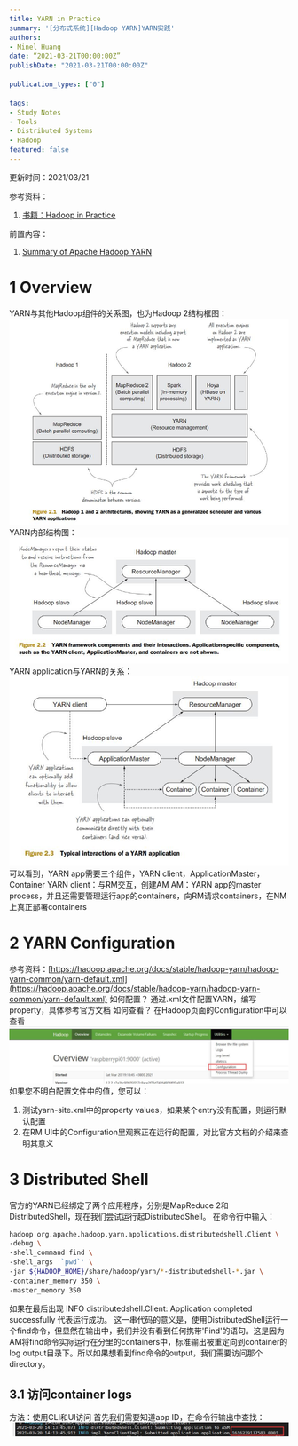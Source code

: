 ```yaml
---
title: YARN in Practice
summary: '[分布式系统][Hadoop YARN]YARN实践'
authors:
- Minel Huang
date: “2021-03-21T00:00:00Z”
publishDate: "2021-03-21T00:00:00Z"

publication_types: ["0"]

tags: 
- Study Notes
- Tools
- Distributed Systems
- Hadoop
featured: false
---
```


更新时间：2021/03/21

参考资料：
1. [书籍：Hadoop in Practice](https://livebook.manning.com/book/hadoop-in-practice-second-edition)

前置内容：
1. [Summary of Apache Hadoop YARN](https://neth-lab.netlify.app/publication/21-3-19-summary-of-apache-hadoop-yarn/)
# 1 Overview
YARN与其他Hadoop组件的关系图，也为Hadoop 2结构框图：
![](./1.1.jpg)
YARN内部结构图：
![](./1.2.jpg)
YARN application与YARN的关系：
![](./1.3.jpg)
可以看到，YARN app需要三个组件，YARN client，ApplicationMaster，Container
YARN client：与RM交互，创建AM
AM：YARN app的master process，并且还需要管理运行app的containers，向RM请求containers，在NM上真正部署containers

# 2 YARN Configuration
参考资料：[https://hadoop.apache.org/docs/stable/hadoop-yarn/hadoop-yarn-common/yarn-default.xml](https://hadoop.apache.org/docs/stable/hadoop-yarn/hadoop-yarn-common/yarn-default.xml)
如何配置？
通过.xml文件配置YARN，编写property，具体参考官方文档
如何查看？
在Hadoop页面的Configuration中可以查看
![](./2.1.jpg)
如果您不明白配置文件中的值，您可以：
1. 测试yarn-site.xml中的property values，如果某个entry没有配置，则运行默认配置
2. 在RM UI中的Configuration里观察正在运行的配置，对比官方文档的介绍来查明其意义

# 3 Distributed Shell
官方的YARN已经绑定了两个应用程序，分别是MapReduce 2和DistributedShell，现在我们尝试运行起DistributedShell。
在命令行中输入：
```bash
hadoop org.apache.hadoop.yarn.applications.distributedshell.Client \
-debug \
-shell_command find \
-shell_args '`pwd`' \
-jar ${HADOOP_HOME}/share/hadoop/yarn/*-distributedshell-*.jar \
-container_memory 350 \
-master_memory 350
```
如果在最后出现
INFO distributedshell.Client: Application completed successfully
代表运行成功。
这一串代码的意义是，使用DistributedShell运行一个find命令，但显然在输出中，我们并没有看到任何携带'Find'的语句。这是因为AM将find命令实际运行在分里的containers中，标准输出被重定向到container的log output目录下。所以如果想看到find命令的output，我们需要访问那个directory。

## 3.1 访问container logs
方法：使用CLI和UI访问
首先我们需要知道app ID，在命令行输出中查找：
![](./3.1.jpg)
